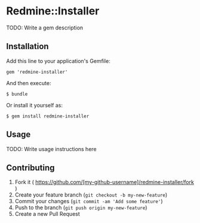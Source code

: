 # Redmine::Installer

TODO: Write a gem description

## Installation

Add this line to your application's Gemfile:

    gem 'redmine-installer'

And then execute:

    $ bundle

Or install it yourself as:

    $ gem install redmine-installer

## Usage

TODO: Write usage instructions here

## Contributing

1. Fork it ( https://github.com/[my-github-username]/redmine-installer/fork )
2. Create your feature branch (`git checkout -b my-new-feature`)
3. Commit your changes (`git commit -am 'Add some feature'`)
4. Push to the branch (`git push origin my-new-feature`)
5. Create a new Pull Request
